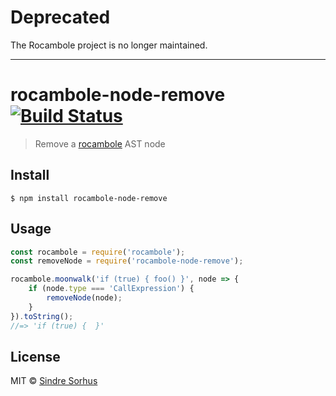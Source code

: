 # Deprecated

The Rocambole project is no longer maintained.

---

# rocambole-node-remove [![Build Status](https://travis-ci.org/sindresorhus/rocambole-node-remove.svg?branch=master)](https://travis-ci.org/sindresorhus/rocambole-node-remove)

> Remove a [rocambole](https://github.com/millermedeiros/rocambole) AST node


## Install

```
$ npm install rocambole-node-remove
```


## Usage

```js
const rocambole = require('rocambole');
const removeNode = require('rocambole-node-remove');

rocambole.moonwalk('if (true) { foo() }', node => {
	if (node.type === 'CallExpression') {
		removeNode(node);
	}
}).toString();
//=> 'if (true) {  }'
```


## License

MIT © [Sindre Sorhus](https://sindresorhus.com)
